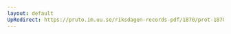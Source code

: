 ```yaml
---
layout: default
UpRedirect: https://pruto.im.uu.se/riksdagen-records-pdf/1870/prot-1870--fk--326/prot-1870--fk--326_010.pdf
---
```

